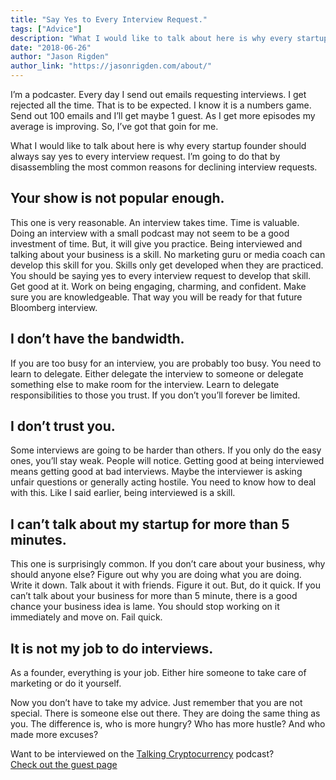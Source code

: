 ```yaml
---
title: "Say Yes to Every Interview Request."
tags: ["Advice"]
description: "What I would like to talk about here is why every startup founder should always say yes to every interview request. I’m going to do that by disassembling the most common reasons for declining interview requests."
date: "2018-06-26"
author: "Jason Rigden"
author_link: "https://jasonrigden.com/about/"
---
```


I’m a podcaster. Every day I send out emails requesting interviews. I get rejected all the time. That is to be expected. I know it is a numbers game. Send out 100 emails and I’ll get maybe 1 guest. As I get more episodes my average is improving. So, I’ve got that goin for me.

What I would like to talk about here is why every startup founder should always say yes to every interview request. I’m going to do that by disassembling the most common reasons for declining interview requests.

<h2>Your show is not popular enough.</h2>
This one is very reasonable. An interview takes time. Time is valuable. Doing an interview with a small podcast may not seem to be a good investment of time. But, it will give you practice. Being interviewed and talking about your business is a skill. No marketing guru or media coach can develop this skill for you. Skills only get developed when they are practiced. You should be saying yes to every interview request to develop that skill. Get good at it. Work on being engaging, charming, and confident. Make sure you are knowledgeable. That way you will be ready for that future Bloomberg interview.

<h2>I don’t have the bandwidth.</h2>
If you are too busy for an interview, you are probably too busy. You need to learn to delegate. Either delegate the interview to someone or delegate something else to make room for the interview. Learn to delegate responsibilities to those you trust. If you don’t you’ll forever be limited.

<h2>I don’t trust you.</h2>
Some interviews are going to be harder than others. If you only do the easy ones, you’ll stay weak. People will notice. Getting good at being interviewed means getting good at bad interviews. Maybe the interviewer is asking unfair questions or generally acting hostile. You need to know how to deal with this. Like I said earlier, being interviewed is a skill. 

<h2>I can’t talk about my startup for more than 5 minutes.</h2>
This one is surprisingly common. If you don’t care about your business, why should anyone else? Figure out why you are doing what you are doing. Write it down. Talk about it with friends. Figure it out. But, do it quick. If you can’t talk about your business for more than 5 minute, there is a good chance your business idea is lame. You should stop working on it immediately and move on. Fail quick.

<h2>It is not my job to do interviews.</h2>
As a founder, everything is your job. Either hire someone to take care of marketing or do it yourself. 


Now you don’t have to take my advice. Just remember that you are not special. There is someone else out there. They are doing the same thing as you. The difference is, who is more hungry? Who has more hustle? And who made more excuses?

Want to be interviewed on the <a href="https://jasonrigden.com/categories/talking-cryptocurrency/">Talking Cryptocurrency</a> podcast?<br>
<a href="https://jasonrigden.com/guests/">Check out the guest page</a>